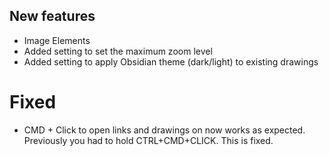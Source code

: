 ## New features
- Image Elements
- Added setting to set the maximum zoom level
- Added setting to apply Obsidian theme (dark/light) to existing drawings

# Fixed
- CMD + Click to open links and drawings on now works as expected. Previously you had to hold CTRL+CMD+CLICK. This is fixed.
